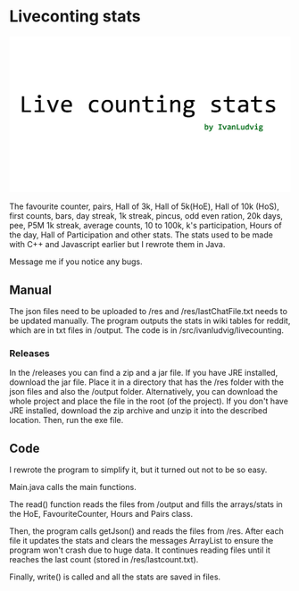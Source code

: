 # Liveconting stats

<img src="splash.jpg" width="600">

The favourite counter, pairs, Hall of 3k, Hall of 5k(HoE), Hall of 10k (HoS), first counts, bars, day streak, 1k streak, pincus, odd even ration, 20k days, pee, P5M 1k streak, average counts, 10 to 100k, k's participation, Hours of the day, Hall of Participation and other stats. The stats used to be made with C++ and Javascript earlier but I rewrote them in Java. 

Message me if you notice any bugs.

## Manual

The json files need to be uploaded to /res and /res/lastChatFile.txt needs to be updated manually. The program outputs the stats in wiki tables for reddit, which are in txt files in /output. The code is in /src/ivanludvig/livecounting. 
### Releases
In the /releases you can find a zip and a jar file. If you have JRE installed, download the jar file. Place it in a directory that has the /res folder with the json files and also the /output folder. Alternatively, you can download the whole project and place the file in the root (of the project). If you don't have JRE installed, download the zip archive and unzip it into the described location. Then, run the exe file.

## Code

I rewrote the program to simplify it, but it turned out not to be so easy. 

Main.java calls the main functions. 

The read() function reads the files from /output and fills the arrays/stats in the HoE, FavouriteCounter, Hours and Pairs class. 

Then, the program calls getJson() and reads the files from /res. After each file it updates the stats and clears the messages ArrayList to ensure the program won't crash due to huge data. It continues reading files until it reaches the last count (stored in /res/lastcount.txt).

Finally, write() is called and all the stats are saved in files.

